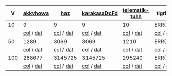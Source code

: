 
| V | [akkyhowa](../description/graph/akkyhowa.pdf) | [haz](../description/graph/haz.pdf) | [karakasaDcFd](../description/graph/karakasaDcFd.pdf) | [telematik-tuhh](../description/graph/telematik-tuhh.pdf) | tigrisg | tpierron |
| --- | --- | --- | --- | --- | --- | --- |
| 10 | 9 | 9 | 9 | 10 | ERR(12) | ERR(12) |
| | [col](../evaluation/graph/akkyhowa/10/graph.col) / [dat](../evaluation/graph/akkyhowa/10/graph.dat) | [col](../evaluation/graph/haz/10/graph.col) / [dat](../evaluation/graph/haz/10/graph.dat) | [col](../evaluation/graph/karakasaDcFd/10/graph.col) / [dat](../evaluation/graph/karakasaDcFd/10/graph.dat) | [col](../evaluation/graph/telematik-tuhh/10/graph.col) / [dat](../evaluation/graph/telematik-tuhh/10/graph.dat) | [col](../evaluation/graph/tigrisg/10/graph.col) / [dat](../evaluation/graph/tigrisg/10/graph.dat) | [col](../evaluation/graph/tpierron/10/graph.col) / [dat](../evaluation/graph/tpierron/10/graph.dat) |
| 50 | 1289 | 3069 | 3069 | 1210 | ERR(12) | 3410 |
| | [col](../evaluation/graph/akkyhowa/50/graph.col) / [dat](../evaluation/graph/akkyhowa/50/graph.dat) | [col](../evaluation/graph/haz/50/graph.col) / [dat](../evaluation/graph/haz/50/graph.dat) | [col](../evaluation/graph/karakasaDcFd/50/graph.col) / [dat](../evaluation/graph/karakasaDcFd/50/graph.dat) | [col](../evaluation/graph/telematik-tuhh/50/graph.col) / [dat](../evaluation/graph/telematik-tuhh/50/graph.dat) | [col](../evaluation/graph/tigrisg/50/graph.col) / [dat](../evaluation/graph/tigrisg/50/graph.dat) | [col](../evaluation/graph/tpierron/50/graph.col) / [dat](../evaluation/graph/tpierron/50/graph.dat) |
| 100 | 288677 | 3145725 | 3145725 | 295240 | ERR(12) | ERR(10) |
| | [col](../evaluation/graph/akkyhowa/100/graph.col) / [dat](../evaluation/graph/akkyhowa/100/graph.dat) | [col](../evaluation/graph/haz/100/graph.col) / [dat](../evaluation/graph/haz/100/graph.dat) | [col](../evaluation/graph/karakasaDcFd/100/graph.col) / [dat](../evaluation/graph/karakasaDcFd/100/graph.dat) | [col](../evaluation/graph/telematik-tuhh/100/graph.col) / [dat](../evaluation/graph/telematik-tuhh/100/graph.dat) | [col](../evaluation/graph/tigrisg/100/graph.col) / [dat](../evaluation/graph/tigrisg/100/graph.dat) | [col](../evaluation/graph/tpierron/100/graph.col) / [dat](../evaluation/graph/tpierron/100/graph.dat) |
